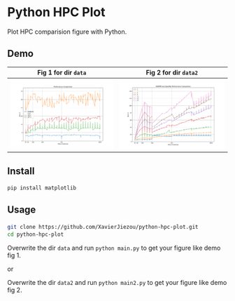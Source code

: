 # Python HPC Plot

Plot HPC comparision figure with Python.

## Demo

| Fig 1 for dir `data` | Fig 2 for dir `data2` |
|----------------------|-----------------------|
|  ![1.png](img/1.png) |  ![2.png](img/2.png)  |

## Install

```bash
pip install matplotlib
```

## Usage

```bash
git clone https://github.com/XavierJiezou/python-hpc-plot.git
cd python-hpc-plot
```

Overwrite the dir `data` and run `python main.py` to get your figure like demo fig 1.

or

Overwrite the dir `data2` and run `python main2.py` to get your figure like demo fig 2.

